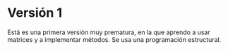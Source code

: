 # Versión 1
  Está es una primera versión muy prematura, en la que aprendo a usar matrices y a implementar métodos.
  Se usa una programación estructural.
